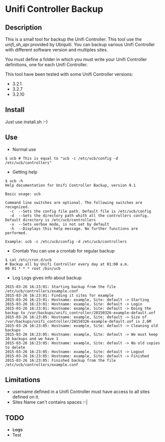 # Unifi Controller Backup

## Description

This is a small tool for backup the Unifi Controller. This tool use the *unifi_sh_api* provided by Ubiquiti. You can backup various Unifi Controller with different software version and multiples sites.

You must define a folder in which you must write your Unifi Controller definitions, one for each Unifi Controller.

This tool have been tested with some Unifi Controller versions:

* 3.2.1
* 3.2.7
* 3.2.10


## Install

Just use install.sh :-)

## Use

* Normal use
```
$ ucb # This is equal to "ucb -c /etc/ucb/config -d /etc/ucb/controllers"
```

* Getting help
```
$ ucb -h
Help documentation for Unifi Controller Backup, version 0.1

Basic usage: ucb

Command line switches are optional. The following switches are recognized.
  -c  --Sets the config file path. Default file is /etc/ucb/config
  -d  --Sets the directory path whith all the controllers config. Default directory is /etc/ucb/controllers
  -v  --Sets verboe mode, is not set by default
  -h  --Displays this help message. No further functions are performed.

Example: ucb -c /etc/ucb/config -d /etc/ucb/controllers
```

* Crontab
You can use a crontab for regular backup
```
$ cat /etc/cron.d/ucb
# Backup all by Unifi Controller every day at 01:00 a.m.
00 01 * * * root /bin/ucb 

```

* Log 
Logs gives info about backup

```
2015-03-26 16:23:01: Starting backup from the file /etc/ucb/controllers/example.conf
2015-03-26 16:23:01: Finding it sites for example
2015-03-26 16:23:01: Hostname: example, Site: default -> Starting
2015-03-26 16:23:01: Hostname: example, Site: default -> Login
2015-03-26 16:23:01: Hostname: example, Site: default -> Doing the backup to /var/backups/unifi_controller/20150326-example-default.unf
2015-03-26 16:23:05: Hostname: example, Site: default -> Size of /var/backups/unifi_controller/20150326-example-default.unf is 2,6M
2015-03-26 16:23:05: Hostname: example, Site: default -> Cleaning old backups
2015-03-26 16:23:05: Hostname: example, Site: default -> We must keep 10 backups and we have 1
2015-03-26 16:23:05: Hostname: example, Site: default -> No old copies to delete
2015-03-26 16:23:05: Hostname: example, Site: default -> Logout
2015-03-26 16:23:05: Hostname: example, Site: default -> Finished
2015-03-26 16:23:05: Finished backup from the file /etc/ucb/controllers/example.conf

```

## Limitations
* username defined in a Unifi Controller must have access to all sites defined on it.
* Sites Name can't contains spaces :-|

## TODO
* ~~Logs~~
* Test

